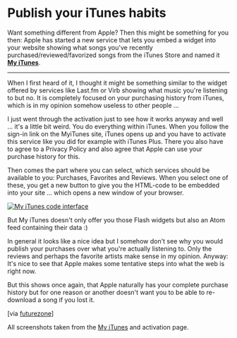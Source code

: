 # Publish your iTunes habits

<img src="{uploads}/myitunes.png" alt="" class="left" />Want something different from Apple? Then this might be something for you then: Apple has started a new service that lets you embed a widget into your website showing what songs you've recently purchased/reviewed/favorized songs from the iTunes Store and named it **[My iTunes](http://www.apple.com/itunes/myitunes/)**.

-------------------------------

When I first heard of it, I thought it might be something similar to the widget offered by services like Last.fm or Virb showing what music you're listening to but no. It is completely focused on your purchasing history from iTunes, which is in my opinion somehow useless to other people ...

I just went through the activation just to see how it works anyway and well ... it's a little bit weird. You do everything within iTunes. When you follow the sign-in link on the MyiTunes site, iTunes opens up and you have to activate this service like you did for example with iTunes Plus. There you also have to agree to a Privacy Policy and also agree that Apple can use your purchase history for this. 

Then comes the part where you can select, which services should be available to you: Purchases, Favorites and Reviews. When you select one of these, you get a new button to give you the HTML-code to be embedded into your site ... which opens a new window of your browser. 

<a href="{uploads}/myitunes.code.png" title="My iTunes code interface" class="thickbox figure"><img src="{uploads}/myitunes.code-small.png" alt="My iTunes code interface"/></a>

But My iTunes doesn't only offer you those Flash widgets but also an Atom feed containing their data :)

In general it looks like a nice idea but I somehow don't see why you would publish your purchases over what you're actually listening to. Only the reviews and perhaps the favorite artists make sense in my opinion. Anyway: It's nice to see that Apple makes some tentative steps into what the web is right now.

But this shows once again, that Apple naturally has your complete purchase history but for one reason or another doesn't want you to be able to re-download a song if you lost it.

[via [futurezone](http://futurezone.orf.at/produkte/stories/213719/)]

All screenshots taken from the [My iTunes](http://www.apple.com/itunes/myitunes/) and activation page.